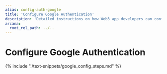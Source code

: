 ```yaml
---
alias: config-auth-google
title: 'Configure Google Authentication'
description: 'Detailed instructions on how Web3 app developers can configure Google authentication to onboard users in apps that are integrated with the Arcana Auth SDK.'
arcana:
  root_rel_path: ../..
---
```


# Configure Google Authentication

{% include "./text-snippets/google_config_steps.md" %}